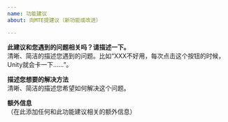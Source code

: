 ```yaml
---
name: 功能建议
about: 向MTE提建议（新功能或改进）

---
```


**此建议和您遇到的问题相关吗？请描述一下。**  
清晰、简洁的描述您遇到的问题。比如“XXX不好用，每次点击这个按钮的时候，Unity就会卡一下……”。

**描述您想要的解决方法**  
清晰、简洁的描述您希望如何解决这个问题。

**额外信息**  
（在此添加任何和此功能建议相关的额外信息）
